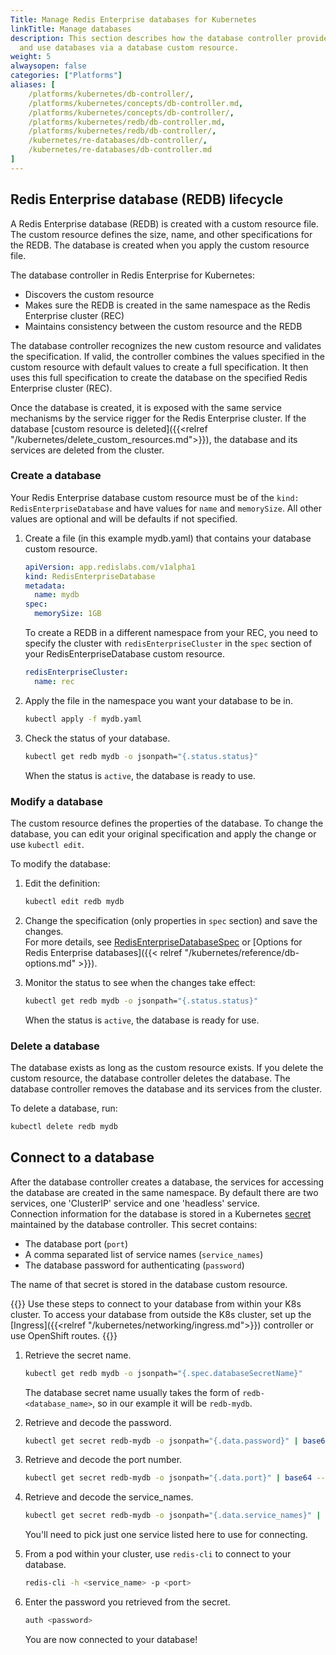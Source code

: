 ```yaml
---
Title: Manage Redis Enterprise databases for Kubernetes
linkTitle: Manage databases
description: This section describes how the database controller provides the ability to create, manage,
  and use databases via a database custom resource.
weight: 5
alwaysopen: false
categories: ["Platforms"]
aliases: [
    /platforms/kubernetes/db-controller/,
    /platforms/kubernetes/concepts/db-controller.md,
    /platforms/kubernetes/concepts/db-controller/,
    /platforms/kubernetes/redb/db-controller.md,
    /platforms/kubernetes/redb/db-controller/,
    /kubernetes/re-databases/db-controller/,
    /kubernetes/re-databases/db-controller.md
]
---
```

## Redis Enterprise database (REDB) lifecycle

A Redis Enterprise database (REDB) is created with a custom resource file. The custom resource defines the size, name, and other specifications for the REDB. The database is created when you apply the custom resource file.

The database controller in Redis Enterprise for Kubernetes:

- Discovers the custom resource
- Makes sure the REDB is created in the same namespace as the Redis Enterprise cluster (REC)
- Maintains consistency between the custom resource and the REDB

The database controller recognizes the new custom resource and validates the specification.
If valid, the controller combines the values specified in
the custom resource with default values to create a full specification. It then uses this full specification to create the
database on the specified Redis Enterprise cluster (REC).

Once the database is created, it is exposed with the same service mechanisms by the service rigger for the Redis Enterprise cluster.
If the database [custom resource is deleted]({{<relref "/kubernetes/delete_custom_resources.md">}}), the database and its services are deleted from the cluster.

### Create a database

Your Redis Enterprise database custom resource must be of the `kind: RedisEnterpriseDatabase` and have values for `name` and `memorySize`. All other values are optional and will be defaults if not specified.

1. Create a file (in this example mydb.yaml) that contains your database custom resource.

    ```YAML
    apiVersion: app.redislabs.com/v1alpha1
    kind: RedisEnterpriseDatabase
    metadata:
      name: mydb
    spec:
      memorySize: 1GB
    ```

    To create a REDB in a different namespace from your REC, you need to specify the cluster with `redisEnterpriseCluster` in the `spec` section of your RedisEnterpriseDatabase custom resource.

     ```YAML
     redisEnterpriseCluster:
       name: rec
     ```

1. Apply the file in the namespace you want your database to be in.

    ```sh
    kubectl apply -f mydb.yaml
    ```

1. Check the status of your database.

    ```sh
    kubectl get redb mydb -o jsonpath="{.status.status}"
    ```

    When the status is `active`, the database is ready to use.

### Modify a database

The custom resource defines the properties of the database.
To change the database, you can edit your original specification and apply the change or use `kubectl edit`.

To modify the database:

1. Edit the definition:

    ```sh
    kubectl edit redb mydb
    ```

1. Change the specification (only properties in `spec` section) and save the changes.  
    For more details, see [RedisEnterpriseDatabaseSpec](https://github.com/RedisLabs/redis-enterprise-k8s-docs/blob/master/redis_enterprise_database_api.md#redisenterprisedatabasespec) or [Options for Redis Enterprise databases]({{< relref "/kubernetes/reference/db-options.md" >}}). 

1. Monitor the status to see when the changes take effect:

    ```sh
    kubectl get redb mydb -o jsonpath="{.status.status}"
    ```

    When the status is `active`, the database is ready for use.

### Delete a database

The database exists as long as the custom resource exists.
If you delete the custom resource, the database controller deletes the database.
The database controller removes the database and its services from the cluster.

To delete a database, run:

```sh
kubectl delete redb mydb
```

## Connect to a database

After the database controller creates a database, the services for accessing the database are created in the same namespace. By default there are two services, one 'ClusterIP' service and one 'headless' service.  
Connection information for the database is stored in a Kubernetes [secret](https://kubernetes.io/docs/concepts/configuration/secret/) maintained by the database controller. This secret contains:

- The database port (`port`)
- A comma separated list of service names (`service_names`)
- The database password for authenticating (`password`)

The name of that secret is stored in the database custom resource.

{{<note>}}
Use these steps to connect to your database from within your K8s cluster. To access your database from outside the K8s cluster, set up the [Ingress]({{<relref "/kubernetes/networking/ingress.md">}}) controller or use OpenShift routes.
{{</note>}}

1. Retrieve the secret name.

    ```sh
    kubectl get redb mydb -o jsonpath="{.spec.databaseSecretName}"
    ```

      The database secret name usually takes the form of `redb-<database_name>`, so in our example it will be `redb-mydb`.

1. Retrieve and decode the password.

    ```sh
    kubectl get secret redb-mydb -o jsonpath="{.data.password}" | base64 --decode
    ```

1. Retrieve and decode the port number.

    ```sh
    kubectl get secret redb-mydb -o jsonpath="{.data.port}" | base64 --decode
    ```

1. Retrieve and decode the service_names.

    ```sh
    kubectl get secret redb-mydb -o jsonpath="{.data.service_names}" | base64 --decode
    ```

    You'll need to pick just one service listed here to use for connecting.

1. From a pod within your cluster, use `redis-cli` to connect to your database.

    ```sh
    redis-cli -h <service_name> -p <port>
    ```

1. Enter the password you retrieved from the secret.

    ```sh
    auth <password>
    ```

    You are now connected to your database!

